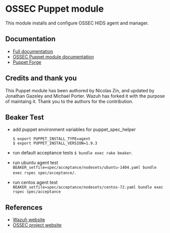 # OSSEC Puppet module

This module installs and configure OSSEC HIDS agent and manager.

## Documentation

* [Full documentation](http://documentation.wazuh.com)
* [OSSEC Puppet module documentation](https://documentation.wazuh.com/1.1/ossec_puppet.html)
* [Puppet Forge](https://forge.puppetlabs.com/wazuh/ossec)

## Credits and thank you

This Puppet module has been authored by Nicolas Zin, and updated by Jonathan Gazeley and Michael Porter. Wazuh has forked it with the purpose of maintaing it. Thank you to the authors for the contribution.

## Beaker Test

* add puppet environment variables for puppet_spec_helper

  ```
  $ export PUPPET_INSTALL_TYPE=agent
  $ export PUPPET_INSTALL_VERSION=1.9.3
  ```

* run default acceptance tests `$ bundle exec rake beaker`.
* run ubuntu agent test `BEAKER_setfile=spec/acceptance/nodesets/ubuntu-1404.yaml bundle exec rspec spec/acceptance/`.
* run centos agent test `BEAKER_setfile=spec/acceptance/nodesets/centos-72.yaml bundle exec rspec spec/acceptance`

## References

* [Wazuh website](http://wazuh.com)
* [OSSEC project website](http://ossec.github.io)
